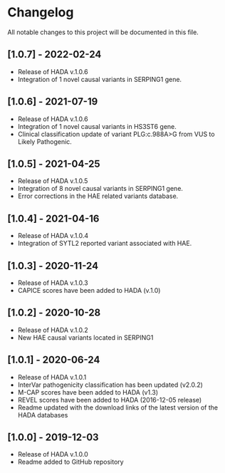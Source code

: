 # Changelog
All notable changes to this project will be documented in this file.

## [1.0.7] - 2022-02-24
- Release of HADA v.1.0.6
- Integration of 1 novel causal variants in SERPING1 gene.

## [1.0.6] - 2021-07-19
- Release of HADA v.1.0.6
- Integration of 1 novel causal variants in HS3ST6 gene.
- Clinical classification update of variant PLG:c.988A>G from VUS to Likely Pathogenic.

## [1.0.5] - 2021-04-25
- Release of HADA v.1.0.5
- Integration of 8 novel causal variants in SERPING1 gene.
- Error corrections in the HAE related variants database.

## [1.0.4] - 2021-04-16
- Release of HADA v.1.0.4
- Integration of SYTL2 reported variant associated with HAE.

## [1.0.3] - 2020-11-24
- Release of HADA v.1.0.3
- CAPICE scores have been added to HADA (v.1.0)

## [1.0.2] - 2020-10-28
- Release of HADA v.1.0.2
- New HAE causal variants located in SERPING1

## [1.0.1] - 2020-06-24
- Release of HADA v.1.0.1
- InterVar pathogenicity classification has been updated (v2.0.2)
- M-CAP scores have been added to HADA (v1.3)
- REVEL scores have been added to HADA (2016-12-05 release)
- Readme updated with the download links of the latest version of the HADA databases

## [1.0.0] - 2019-12-03
- Release of HADA v.1.0.0
- Readme added to GitHub repository
